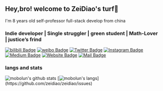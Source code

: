 ## Hey,bro! welcome to ZeiDiao's turf👋
I'm 8 years old self-professor full-stack develop from china

### Indie developer | Single struggler | green student | Math-Lover | justice’s frind

[![bilibili Badge](https://img.shields.io/badge/-@贼雕-00A1D6?style=flat&labelColor=00A1D6&logo=Bilibili&logoColor=white&link=https://space.bilibili.com/490181478/)](https://space.bilibili.com/490181478/)
[![weibo Badge](https://img.shields.io/badge/-@贼雕-E6162D?style=flat&labelColor=E6162D&logo=Sina-Weibo&logoColor=white&link=https://weibo.com/zeidiao/)](https://weibo.com/zeidiao/)
[![Twitter Badge](https://img.shields.io/badge/-@zeidiao-1DA1F2?style=flat&labelColor=1DA1F2&logo=twitter&logoColor=white&link=https://twitter.com/mobolun)](https://twitter.com/zeidiao)
[![Instagram Badge](https://img.shields.io/badge/-@zeidiao-E4405F?style=flat&labelColor=E4405F&logo=instagram&logoColor=white&link=https://instagram.com/zeidiao/)](https://instagram.com/zeidiao)
[![Medium Badge](https://img.shields.io/badge/-@zeidiao-12100E?style=flat&labelColor=12100E&logo=Medium&link=https://medium.com/@zeidiao)](https://medium.com/@zeidiao)
[![Website Badge](https://img.shields.io/badge/-zeidiao.com-ffffff?style=flat&labelColor=666999&logo=Google-Chrome&logoColor=white&link=https://zeidiao.com)](https://zeidiao.com)
[![Mail Badge](https://img.shields.io/badge/-zeidiao@icloud.com-3693F3?style=flat&labelColor=3693F3&logo=Icloud&logoColor=white&link=mailto:mobolun@icloud.com)](mailto:zeidiao@icloud.com)

### langs and stats
![mobolun's github stats](https://github-readme-stats.vercel.app/api?username=zeidiao&theme=gruvbox&show_icons=true)
[![mobolun's langs](https://github-readme-stats.vercel.app/api/top-langs/?username=zeidiao&theme=gruvbox&layout=compact&hide=glsl,)](https://github.com/zeidiao/zeidiao/issues)



<!--
**zeidiao/zeidiao** is a ✨ _special_ ✨ repository because its `README.md` (this file) appears on your GitHub profile.

Here are some ideas to get you started:

- 🔭 I’m currently working on ...
- 🌱 I’m currently learning ...
- 👯 I’m looking to collaborate on ...
- 🤔 I’m looking for help with ...
- 💬 Ask me about ...
- 📫 How to reach me: ...
- 😄 Pronouns: ...
- ⚡ Fun fact: ...
-->
